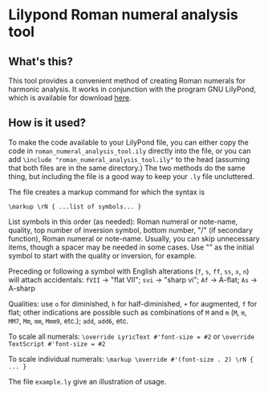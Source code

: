 Lilypond Roman numeral analysis tool
====================================

## What's this?

This tool provides a convenient method of creating Roman numerals for harmonic
analysis.  It works in conjunction with the program GNU LilyPond, which is
available for download [here](http://lilypond.org/download.html).

## How is it used?

To make the code available to your LilyPond file, you can either copy the code
in `roman_numeral_analysis_tool.ily` directly into the file, or you can add
`\include "roman_numeral_analysis_tool.ily"` to the head (assuming
that both files are in the same directory.)  The two methods do the same thing,
but including the file is a good way to keep your `.ly` file uncluttered.

The file creates a markup command for which the syntax is

`\markup \rN { ...list of symbols... }`

List symbols in this order (as needed): Roman numeral or note-name,
quality, top number of inversion symbol, bottom number, "/" (if secondary
function), Roman numeral or note-name.  Usually, you can skip unnecessary
items, though a spacer may be needed in some cases.  Use "" as the
initial symbol to start with the quality or inversion, for example.

Preceding or following a symbol with English alterations
(`f`, `s`, `ff`, `ss`, `x`, `n`) will attach accidentals: `fVII` &#x2192;
"flat VII"; `svi` &#x2192; "sharp vi"; `Af` &#x2192; A-flat;
`As` &#x2192; A-sharp

Qualities: use `o` for diminished, `h` for half-diminished,
`+` for augmented, `f` for flat; other indications are possible such as
combinations of `M` and `m` (`M`, `m`, `MM7`, `Mm`, `mm`, `Mmm9`, etc.);
`add`, `add6`, etc.

To scale all numerals: `\override LyricText #'font-size = #2`
or `\override TextScript #'font-size = #2`

To scale individual numerals:
`\markup \override #'(font-size . 2) \rN { ... }`

The file `example.ly` give an illustration of usage.
